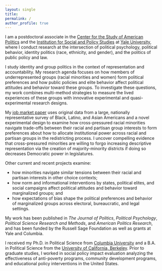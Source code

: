 ```yaml
---
layout: single
title:
permalink: /
author_profile: true
---
```


I am a postdoctoral associate in the [Center for the Study of American Politics](https://csap.yale.edu/) and the [Institution for Social and Policy Studies](https://isps.yale.edu/) at [Yale University](https://www.yale.edu/), where I conduct research at the intersection of political psychology, political behavior, identity politics (race, ethnicity, and gender), and the politics of public policy and law.

I study identity and group politics in the context of representation and accountability. My research agenda focuses on how members of underrepresented groups (racial minorities and women) form political preferences and how public policies and elite behavior affect political attitudes and behavior toward these groups. To investigate these questions, my work combines multi-method strategies to measure the lived experiences of these groups with innovative experimental and quasi-experimental research designs.

My [job market paper](research/tradeoffs_paper.pdf) uses original data from a large, nationally representative survey of Black, Latino, and Asian Americans and a novel experimental design to examine how cross-pressured racial minorities navigate trade-offs between their racial and partisan group interests to form preferences about how to allocate institutional power across racial and partisan groups in the redistricting process. I uncover compelling evidence that cross-pressured minorities are willing to forgo increasing descriptive representation via the creation of majority-minority districts if doing so decreases Democratic power in legislatures.

Other current and recent projects examine:
* how minorities navigate similar tensions between their racial and partisan interests in other choice contexts;
* how norm and informational interventions by states, political elites, and social campaigns affect political attitudes and behavior toward marginalized groups; and
* how expectations of bias shape the political preferences and behavior of marginalized groups across electoral, bureaucratic, and legal settings.

My work has been published in _The Journal of Politics_, _Political Psychology_, _Political Science Research and Methods_, and _American Politics Research_, and has been funded by the Russell Sage Foundation as well as grants at Yale and Columbia.

I received my Ph.D. in Political Science from [Columbia University](https://polisci.columbia.edu/) and a B.A. in Political Science from the [University of California, Berkeley](https://www.berkeley.edu/). Prior to graduate studies, I worked in social policy impact evaluation analyzing the effectiveness of anti-poverty programs, community development programs, and educational policy interventions in the United States.
